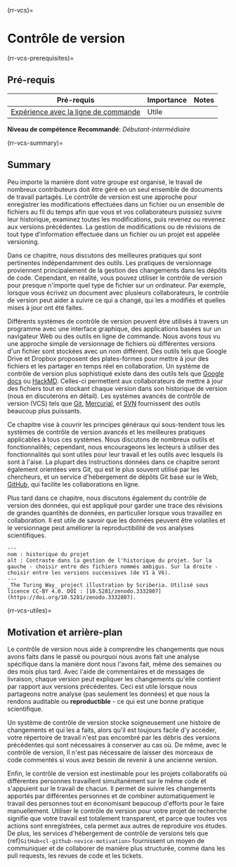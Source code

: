 (rr-vcs)=
# Contrôle de version

(rr-vcs-prerequisites)=
## Pré-requis

| Pré-requis                                                                                        | Importance | Notes |
| ------------------------------------------------------------------------------------------------- | ---------- | ----- |
| [Expérience avec la ligne de commande](https://programminghistorian.org/en/lessons/intro-to-bash) | Utile      |       |

**Niveau de compétence Recommandé**: _Débutant-intermédiaire_

(rr-vcs-summary)=
## Summary

Peu importe la manière dont votre groupe est organisé, le travail de nombreux contributeurs doit être géré en un seul ensemble de documents de travail partagés. Le contrôle de version est une approche pour enregistrer les modifications effectuées dans un fichier ou un ensemble de fichiers au fil du temps afin que vous et vos collaborateurs puissiez suivre leur historique, examinez toutes les modifications, puis revenez ou revenez aux versions précédentes. La gestion de modifications ou de révisions de tout type d'information effectuée dans un fichier ou un projet est appelée versioning.

Dans ce chapitre, nous discutons des meilleures pratiques qui sont pertinentes indépendamment des outils. Les pratiques de versionnage proviennent principalement de la gestion des changements dans les dépôts de code. Cependant, en réalité, vous pouvez utiliser le contrôle de version pour presque n'importe quel type de fichier sur un ordinateur. Par exemple, lorsque vous écrivez un document avec plusieurs collaborateurs, le contrôle de version peut aider à suivre ce qui a changé, qui les a modifiés et quelles mises à jour ont été faites.

Différents systèmes de contrôle de version peuvent être utilisés à travers un programme avec une interface graphique, des applications basées sur un navigateur Web ou des outils en ligne de commande. Nous avons tous vu une approche simple de versionnage de fichiers où différentes versions d'un fichier sont stockées avec un nom différent. Des outils tels que Google Drive et Dropbox proposent des plates-formes pour mettre à jour des fichiers et les partager en temps réel en collaboration. Un système de contrôle de version plus sophistiqué existe dans des outils tels que [Google docs](https://docs.google.com/) ou [HackMD](http://hackmd.io/). Celles-ci permettent aux collaborateurs de mettre à jour des fichiers tout en stockant chaque version dans son historique de version (nous en discuterons en détail). Les systèmes avancés de contrôle de version (VCS) tels que [Git](https://en.wikipedia.org/wiki/Git), [Mercurial](https://www.mercurial-scm.org/), et [SVN](https://subversion.apache.org/) fournissent des outils beaucoup plus puissants.

Ce chapitre vise à couvrir les principes généraux qui sous-tendent tous les systèmes de contrôle de version avancés et les meilleures pratiques applicables à tous ces systèmes. Nous discutons de nombreux outils et fonctionnalités; cependant, nous encourageons les lecteurs à utiliser des fonctionnalités qui sont utiles pour leur travail et les outils avec lesquels ils sont à l'aise. La plupart des instructions données dans ce chapitre seront également orientées vers Git, qui est le plus souvent utilisé par les chercheurs, et un service d'hébergement de dépôts Git basé sur le Web, [GitHub](https://github.com/), qui facilite les collaborations en ligne.

Plus tard dans ce chapitre, nous discutons également du contrôle de version des données, qui est appliqué pour garder une trace des révisions de grandes quantités de données, en particulier lorsque vous travaillez en collaboration. Il est utile de savoir que les données peuvent être volatiles et le versionnage peut améliorer la reproductibilité de vos analyses scientifiques.

```{figure}  ../figures/project-history.jpg
---
nom : historique du projet
alt : Contraste dans la gestion de l'historique du projet. Sur la gauche - choisir entre des fichiers nommés ambigus. Sur la droite - choisir entre les versions successives (de V1 à V6).
---
_The Turing Way_ project illustration by Scriberia. Utilisé sous licence CC-BY 4.0. DOI : [10.5281/zenodo.3332807](https://doi.org/10.5281/zenodo.3332807).
```

(rr-vcs-utiles)=
## Motivation et arrière-plan

Le contrôle de version nous aide à comprendre les changements que nous avons faits dans le passé ou pourquoi nous avons fait une analyse spécifique dans la manière dont nous l'avons fait, même des semaines ou des mois plus tard. Avec l'aide de commentaires et de messages de livraison, chaque version peut expliquer les changements qu'elle contient par rapport aux versions précédentes. Ceci est utile lorsque nous partageons notre analyse (pas seulement les données) et que nous la rendons auditable ou **reproductible** - ce qui est une bonne pratique scientifique.

Un système de contrôle de version stocke soigneusement une histoire de changements et qui les a faits, alors qu'il est toujours facile d'y accéder, votre répertoire de travail n'est pas encombré par les débris des versions précédentes qui sont nécessaires à conserver au cas où. De même, avec le contrôle de version, Il n'est pas nécessaire de laisser des morceaux de code commentés si vous avez besoin de revenir à une ancienne version.


Enfin, le contrôle de version est inestimable pour les projets collaboratifs où différentes personnes travaillent simultanément sur le même code et s'appuient sur le travail de chacun. Il permet de suivre les changements apportés par différentes personnes et de combiner automatiquement le travail des personnes tout en économisant beaucoup d'efforts pour le faire manuellement. Utiliser le contrôle de version pour votre projet de recherche signifie que votre travail est totalement transparent, et parce que toutes vos actions sont enregistrées, cela permet aux autres de reproduire vos études. De plus, les services d'hébergement de contrôle de versions tels que {ref}`GitHub<cl-github-novice-motivation>` fournissent un moyen de communiquer et de collaborer de manière plus structurée, comme dans les pull requests, les revues de code et les tickets.
